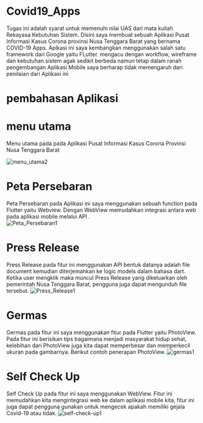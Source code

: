 # Covid19_Apps

Tugas ini adalah syarat untuk memenuhi nilai UAS dari mata kuliah Rekayasa Kebutuhan Sistem. Disini saya membuat sebuah Aplikasi Pusat Informasi Kasus Corona provinsi Nusa Tenggara Barat yang bernama COVID-19 Apps. Aplkasi ini saya kembangkan menggunakan salah satu framework dari Google yaitu FLutter. mengacu dengan workflow, wireframe dan kebutuhan sistem agak sedikit berbeda namun tetap dalam ranah pengembangan Aplikasi Mobile saya berharap tidak memengaruh dari penilaian dari Aplikasi ini

# pembahasan Aplikasi
# menu utama 
Menu utama pada pada Aplikasi Pusat Informasi Kasus Corona Provinsi Nusa Tenggara Barat

![menu_utama2](https://user-images.githubusercontent.com/48081025/106420932-ae797700-6496-11eb-94bd-4016af8b3f5e.jpg)
  # Peta Persebaran
  Peta Persebaran pada Aplikasi ini saya menggunakan sebuah function pada Flutter yaitu Webview. Dengan WebView memudahkan integrasi antara web pada aplikasi mobile melalui API .      
  ![Peta_Persebaran1](https://user-images.githubusercontent.com/48081025/106418442-4a07e900-6491-11eb-81d3-e8602c75e35a.jpg)
  # Press Release
  Press Release pada fitur ini menggunakan API bentuk datanya adalah file document kemudian diterjemahkan ke logic models dalam bahasa dart. Ketika user mengklik maka muncul Press Release yang dikeluarkan oleh pemerintah Nusa Tenggara Barat, pengguna juga dapat mengunduh file  tersebut. 
  ![Press_Release1](https://user-images.githubusercontent.com/48081025/106421144-29429200-6497-11eb-9d99-ff681302fc2e.jpg)
  # Germas
  Germas pada fitur ini saya menggunakan fitur pada Flutter yaitu PhotoView. Pada fitur ini berisikan tips bagaimana menjadi masyarakat hidup sehat, kelebihan dari PhotoView juga kita dapat memperbesar dan memperkecil ukuran pada gambarnya. Berikut contoh penerapan PhotoView. 
  ![germas1](https://user-images.githubusercontent.com/48081025/106421467-b8e84080-6497-11eb-897b-ccf48eb52351.jpg)
  # Self Check Up
  Self Check Up pada fitur ini saya menggunakan WebView. Fitur ini memudahkan kita mengintegrasi web ke dalam aplikasi mobile kita, fitur ini juga dapat pengguna gunakan untuk mengecek apakah memiliki gejala Covid-19 atau tidak. 
  ![self-check-up1](https://user-images.githubusercontent.com/48081025/106421535-d9b09600-6497-11eb-9146-910960702e95.jpg)

  
  

  
